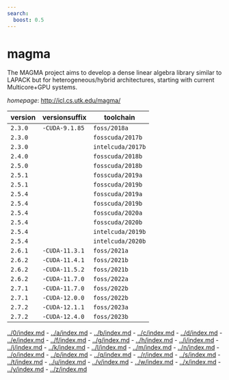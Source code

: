```yaml
---
search:
  boost: 0.5
---
```

# magma

The MAGMA project aims to develop a dense linear algebra library similar to  LAPACK but for heterogeneous/hybrid architectures, starting with current Multicore+GPU systems.

*homepage*: <http://icl.cs.utk.edu/magma/>

version | versionsuffix | toolchain
--------|---------------|----------
``2.3.0`` | ``-CUDA-9.1.85`` | ``foss/2018a``
``2.3.0`` |  | ``fosscuda/2017b``
``2.3.0`` |  | ``intelcuda/2017b``
``2.4.0`` |  | ``fosscuda/2018b``
``2.5.0`` |  | ``fosscuda/2018b``
``2.5.1`` |  | ``fosscuda/2019a``
``2.5.1`` |  | ``fosscuda/2019b``
``2.5.4`` |  | ``fosscuda/2019a``
``2.5.4`` |  | ``fosscuda/2019b``
``2.5.4`` |  | ``fosscuda/2020a``
``2.5.4`` |  | ``fosscuda/2020b``
``2.5.4`` |  | ``intelcuda/2019b``
``2.5.4`` |  | ``intelcuda/2020b``
``2.6.1`` | ``-CUDA-11.3.1`` | ``foss/2021a``
``2.6.2`` | ``-CUDA-11.4.1`` | ``foss/2021b``
``2.6.2`` | ``-CUDA-11.5.2`` | ``foss/2021b``
``2.6.2`` | ``-CUDA-11.7.0`` | ``foss/2022a``
``2.7.1`` | ``-CUDA-11.7.0`` | ``foss/2022b``
``2.7.1`` | ``-CUDA-12.0.0`` | ``foss/2022b``
``2.7.2`` | ``-CUDA-12.1.1`` | ``foss/2023a``
``2.7.2`` | ``-CUDA-12.4.0`` | ``foss/2023b``

[../0/index.md](0) - [../a/index.md](a) - [../b/index.md](b) - [../c/index.md](c) - [../d/index.md](d) - [../e/index.md](e) - [../f/index.md](f) - [../g/index.md](g) - [../h/index.md](h) - [../i/index.md](i) - [../j/index.md](j) - [../k/index.md](k) - [../l/index.md](l) - [../m/index.md](m) - [../n/index.md](n) - [../o/index.md](o) - [../p/index.md](p) - [../q/index.md](q) - [../r/index.md](r) - [../s/index.md](s) - [../t/index.md](t) - [../u/index.md](u) - [../v/index.md](v) - [../w/index.md](w) - [../x/index.md](x) - [../y/index.md](y) - [../z/index.md](z)

